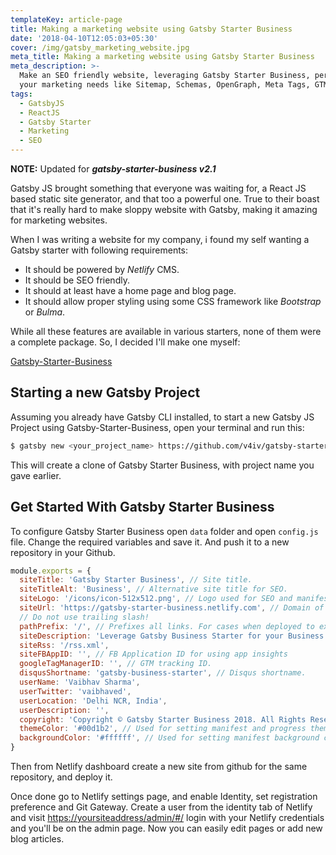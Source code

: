 ```yaml
---
templateKey: article-page
title: Making a marketing website using Gatsby Starter Business
date: '2018-04-10T12:05:03+05:30'
cover: /img/gatsby_marketing_website.jpg
meta_title: Making a marketing website using Gatsby Starter Business
meta_description: >-
  Make an SEO friendly website, leveraging Gatsby Starter Business, perfect for
  your marketing needs like Sitemap, Schemas, OpenGraph, Meta Tags, GTM etc
tags:
  - GatsbyJS
  - ReactJS
  - Gatsby Starter
  - Marketing
  - SEO
---
```

**NOTE:** Updated for _**gatsby-starter-business v2.1**_

Gatsby JS brought something that everyone was waiting for, a React JS based static site generator, and that too a powerful one. True to their boast that it's really hard to make sloppy website with Gatsby, making it amazing for marketing websites.

When I was writing a website for my company, i found my self wanting a Gatsby starter with following requirements:

* It should be powered by _Netlify_ CMS.
* It should be SEO friendly.
* It should at least have a home page and blog page.
* It should allow proper styling using some CSS framework like _Bootstrap_ or _Bulma_.

While all these features are available in various starters, none of them were a complete package. So, I decided I'll make one myself:

[Gatsby-Starter-Business](https://github.com/v4iv/gatsby-starter-business)

## Starting a new Gatsby Project

Assuming you already have Gatsby CLI installed, to start a new Gatsby JS Project using Gatsby-Starter-Business, open your terminal and run this:

```bash
$ gatsby new <your_project_name> https://github.com/v4iv/gatsby-starter-business
```

This will create a clone of Gatsby Starter Business, with project name you gave earlier.

## Get Started With Gatsby Starter Business

To configure Gatsby Starter Business open `data` folder and open `config.js` file. Change the required variables and save it. And push it to a new repository in your Github. 

```javascript
module.exports = {
  siteTitle: 'Gatsby Starter Business', // Site title.
  siteTitleAlt: 'Business', // Alternative site title for SEO.
  siteLogo: '/icons/icon-512x512.png', // Logo used for SEO and manifest.
  siteUrl: 'https://gatsby-starter-business.netlify.com', // Domain of your website without pathPrefix.
  // Do not use trailing slash!
  pathPrefix: '/', // Prefixes all links. For cases when deployed to example.github.io/gatsby-starter-business/.
  siteDescription: 'Leverage Gatsby Business Starter for your Business.', // Website description used for RSS feeds/meta description tag.
  siteRss: '/rss.xml',
  siteFBAppID: '', // FB Application ID for using app insights
  googleTagManagerID: '', // GTM tracking ID.
  disqusShortname: 'gatsby-business-starter', // Disqus shortname.
  userName: 'Vaibhav Sharma',
  userTwitter: 'vaibhaved',
  userLocation: 'Delhi NCR, India',
  userDescription: '',
  copyright: 'Copyright © Gatsby Starter Business 2018. All Rights Reserved.', // Copyright string for the footer of the website and RSS feed.
  themeColor: '#00d1b2', // Used for setting manifest and progress theme colors.
  backgroundColor: '#ffffff', // Used for setting manifest background color.
}

```

Then from Netlify dashboard create a new site from github for the same repository, and deploy it. 

Once done go to Netlify settings page, and enable Identity, set registration preference and Git Gateway. Create a user from the identity tab of Netlify and visit <https://yoursiteaddress/admin/#/> login with your Netlify credentials and you'll be on the admin page. Now you can easily edit pages or add new blog articles.
